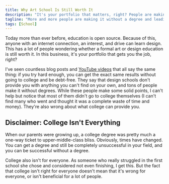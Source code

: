 ```yaml
---
title: Why Art School Is Still Worth It
description: "It's your portfolio that matters, right? People are making it without a design degree now more than ever, but there are many reasons why art school is still worth it."
tagline: "More and more people are making it without a degree and leading people to question the value of art school, but here's why it's still worth your while"
tags: [School]
---
```


Today more than ever before, education is open source. Because of this, anyone with an internet connection, an interest, and drive can learn design. This has a lot of people wondering whether a formal art or design education is still worth it. In this business, it's your portfolio that gets you the job, right? 

I've seen countless blog posts and [YouTube videos](https://www.youtube.com/watch?v=nLNCpx-mkLY) that all say the same thing: if you try hard enough, you can get the exact same results without going to college and be debt-free. They say that design schools don't provide you with anything you can't find on your own, and tons of people make it without degrees. While these people make some solid points, I can't help but notice that most of them didn't go to college themselves (I can't find many who went and thought it was a complete waste of time and money). They're also wrong about what college can provide you.

## Disclaimer: College Isn't Everything

When our parents were growing up, a college degree was pretty much a one-way ticket to upper-middle-class bliss. Obviously, times have changed. You can get a degree and still be completely unsuccessful in your field, and you can be successful without a degree. 

College also isn't for everyone. As someone who really struggled in the first school she chose and considered not even finishing, I get this. But the fact that college isn't right for everyone doesn't mean that it's wrong for everyone, or isn't beneficial for a lot of people. 

